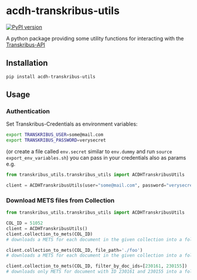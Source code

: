 # acdh-transkribus-utils

[![PyPI version](https://badge.fury.io/py/acdh-transkribus-utils.svg)](https://badge.fury.io/py/acdh-transkribus-utils)

A python package providing some utility functions for interacting with the [Transkribus-API](https://transkribus.eu/wiki/index.php/REST_Interface)


## Installation

`pip install acdh-transkribus-utils`


## Usage

### Authentication

Set Transkribus-Credentials as environment variables: 

```bash
export TRANSKRIBUS_USER=some@mail.com
export TRANSKRIBUS_PASSWORD=verysecret
```
(or create a file called `env.secret` similar to `env.dummy` and run  `source export_env_variables.sh`)
you can pass in your credentials also as params e.g. 

```python
from transkribus_utils.transkribus_utils import ACDHTranskribusUtils

client = ACDHTranskribusUtils(user="some@mail.com", password="verysecret")
```

### Download METS files from Collection

```python
from transkribus_utils.transkribus_utils import ACDHTranskribusUtils

COL_ID = 51052
client = ACDHTranskribusUtils()
client.collection_to_mets(COL_ID)
# downloads a METS for each document in the given collection into a folder `./{COL_ID}

client.collection_to_mets(COL_ID, file_path='./foo')
# downloads a METS for each document in the given collection into a folder `./foo/{COL_ID}

client.collection_to_mets(COL_ID, filter_by_doc_ids=[230161, 230155])
# downloads only METS for document with ID 230161 and 230155 into a folder `./{COL_ID}
```